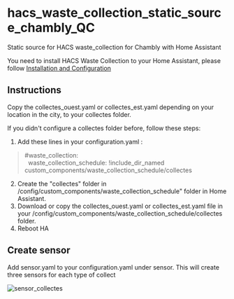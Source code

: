 # hacs_waste_collection_static_source_chambly_QC
Static source for HACS waste_collection for Chambly with Home Assistant

You need to install HACS Waste Collection to your Home Assistant, please follow [Installation and Configuration](https://github.com/mampfes/hacs_waste_collection_schedule?tab=readme-ov-file#installation-and-configuration)

## Instructions

Copy the collectes_ouest.yaml or collectes_est.yaml depending on your location in the city, to your collectes folder.

If you didn't configure a collectes folder before, follow these steps:

1. Add these lines in your configuration.yaml :

> #waste_collection: <BR>
> &nbsp;&nbsp;waste_collection_schedule: !include_dir_named custom_components/waste_collection_schedule/collectes

2. Create the "collectes" folder in /config/custom_components/waste_collection_schedule" folder in Home Assistant.
3. Download or copy the collectes_ouest.yaml or collectes_est.yaml file in your /config/custom_components/waste_collection_schedule/collectes folder.
4. Reboot HA

## Create sensor

Add sensor.yaml to your configuration.yaml under sensor.
This will create three sensors for each type of collect

![sensor_collectes](https://github.com/Khayrisill/hacs_waste_collection_static_source_chambly_QC/assets/93455595/9fb5f835-77bf-43c6-aebf-009f83385af3)


